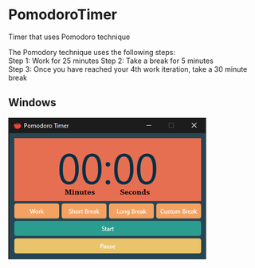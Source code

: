 # PomodoroTimer
Timer that uses Pomodoro technique

The Pomodory technique uses the following steps:  
Step 1: Work for 25 minutes
Step 2: Take a break for 5 minutes  
Step 3: Once you have reached your 4th work iteration, take a 30 minute break  

## Windows
![App Image](images/app.PNG)